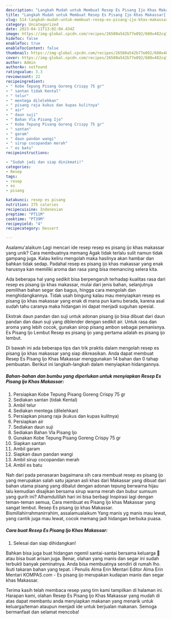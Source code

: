 ```yaml
---
description: "Langkah Mudah untuk Membuat Resep Es Pisang Ijo Khas Makassar{ yang Lezat"
title: "Langkah Mudah untuk Membuat Resep Es Pisang Ijo Khas Makassar{ yang Lezat"
slug: 514-langkah-mudah-untuk-membuat-resep-es-pisang-ijo-khas-makassar-yang-lezat
category: Uncategorized
date: 2023-04-11T13:02:04.434Z
image: https://img-global.cpcdn.com/recipes/26580a542b77e892/680x482cq70/resep-es-pisang-ijo-khas-makassar-foto-resep-utama.jpg
hideToc: false
enableToc: true
enableTocContent: false
thumbnail: https://img-global.cpcdn.com/recipes/26580a542b77e892/680x482cq70/resep-es-pisang-ijo-khas-makassar-foto-resep-utama.jpg
cover: https://img-global.cpcdn.com/recipes/26580a542b77e892/680x482cq70/resep-es-pisang-ijo-khas-makassar-foto-resep-utama.jpg
author: Admin
authorAv: notfound
ratingvalue: 3.3
reviewcount: 22
recipeingredient:
- " Kobe Tepung Pisang Goreng Crispy 75 gr"
- " santan tidak Kental"
- " telur"
- " mentega dilelehkan"
- " pisang raja kukus dan kupas kulitnya"
- " air"
- " daun suji"
- " Bahan Vla Pisang Ijo"
- " Kobe Tepung Pisang Goreng Crispy 75 gr"
- " santan"
- " garam"
- " daun pandan wangi"
- " sirup cocopandan merah"
- " es batu"
recipeinstructions:

- "Sudah jadi dan siap dinikmati!"
categories:
- Resep
tags:
- resep
- es
- pisang

katakunci: resep es pisang 
nutrition: 275 calories
recipecuisine: Indonesian
preptime: "PT11M"
cooktime: "PT39M"
recipeyield: "4"
recipecategory: Dessert

---
```



Asalamu'alaikum Lagi mencari ide resep resep es pisang ijo khas makassar yang unik? Cara membuatnya memang Agak tidak terlalu sulit namun tidak gampang juga. Kalau keliru mengolah maka hasilnya akan hambar dan bahkan tidak sedap. Padahal resep es pisang ijo khas makassar yang enak harusnya kan memiliki aroma dan rasa yang bisa memancing selera kita.


Ada beberapa hal yang sedikit bisa berpengaruh terhadap kualitas rasa dari resep es pisang ijo khas makassar, mulai dari jenis bahan, selanjutnya pemilihan bahan segar dan bagus, hingga cara mengolah dan menghidangkannya. Tidak usah bingung kalau mau menyiapkan resep es pisang ijo khas makassar yang enak di mana pun kamu berada, karena asal sudah tahu caranya maka hidangan ini dapat menjadi suguhan spesial.

Ekstrak daun pandan dan suji untuk adonan pisang ijo bisa dibuat dari daun pandan dan daun suji yang diblender dengan sedikit air. Untuk rasa dan aroma yang lebih cocok, gunakan sirop pisang ambon sebagai pemanisnya. Es Pisang Ijo Lembut Resep es pisang ijo yang pertama adalah es pisang ijo lembut.


Di bawah ini ada beberapa tips dan trik praktis dalam mengolah resep es pisang ijo khas makassar yang siap dikreasikan. Anda dapat membuat Resep Es Pisang Ijo Khas Makassar menggunakan 14 bahan dan 0 tahap pembuatan. Berikut ini langkah-langkah dalam menyiapkan hidangannya.

<!--inarticleads1-->

##### Bahan-bahan dan bumbu yang diperlukan untuk menyiapkan Resep Es Pisang Ijo Khas Makassar:

1. Persiapkan  Kobe Tepung Pisang Goreng Crispy 75 gr
1. Sediakan  santan (tidak Kental)
1. Ambil  telur
1. Sediakan  mentega (dilelehkan)
1. Persiapkan  pisang raja (kukus dan kupas kulitnya)
1. Persiapkan  air
1. Sediakan  daun suji
1. Sediakan  Bahan Vla Pisang Ijo
1. Gunakan  Kobe Tepung Pisang Goreng Crispy 75 gr
1. Siapkan  santan
1. Ambil  garam
1. Siapkan  daun pandan wangi
1. Ambil  sirup cocopandan merah
1. Ambil  es batu


Nah dari pada penasaran bagaimana sih cara membuat resep es pisang ijo yang merupakan salah satu jajanan asli khas dari Makassar yang dibuat dari bahan utama pisang yang dibalut dengan adonan tepung berwarna hijau lalu kemudian disajikan bersama sirup warna merah dan bubur sumsum yang gurih ini? Alhamdulillah hari ini bisa berbagi Inspirasi lagi dengan teman-teman semua, Cara membuat es Pisang Ijo khas Makassar yang sangat lembut. Resep Es pisang ijo khas Makassar. Bismillahirrahmanirrahim, assalamualaikum Yang manis yg manis mau lewat, yang cantik juga mau lewat, cocok memang jadi hidangan berbuka puasa. 

<!--inarticleads2-->

##### Cara buat Resep Es Pisang Ijo Khas Makassar:


1. Selesai dan siap dihidangkan!

Bahkan bisa juga buat hidangan ngemil santai-santai bersama keluarga 🤗 atau bisa buat arisan juga. Benar, olahan yang manis dan segar ini sudah terbukti banyak peminatnya. Anda bisa membuatnya sendiri di rumah lho. Ikuti takaran bahan yang tepat. i Penulis Alma Erin Mentari Editor Alma Erin Mentari KOMPAS.com - Es pisang ijo merupakan kudapan manis dan segar khas Makassar. 

Terima kasih telah membaca resep yang tim kami tampilkan di halaman ini. Harapan kami, olahan Resep Es Pisang Ijo Khas Makassar yang mudah di atas dapat membantu anda menyiapkan makanan yang menarik untuk keluarga/teman ataupun menjadi ide untuk berjualan makanan. Semoga bermanfaat dan selamat mencoba!
